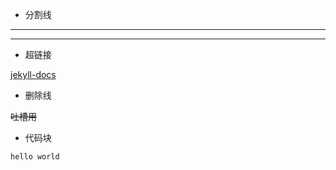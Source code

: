 - 分割线
***
---

- 超链接

[jekyll-docs](https://jekyllrb.com/docs/home)

- 删除线

~~吐槽用~~

- 代码块

```
hello world
```



